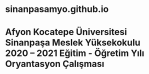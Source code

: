 # sinanpasamyo.github.io
# Afyon Kocatepe Üniversitesi Sinanpaşa Meslek Yüksekokulu 2020 – 2021 Eğitim - Öğretim Yılı Oryantasyon Çalışması
